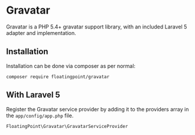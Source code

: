 # Gravatar

Gravatar is a PHP 5.4+ gravatar support library, with an included Laravel 5 adapter and implementation.

## Installation

Installation can be done via composer as per normal:

    composer require floatingpoint/gravatar

## With Laravel 5

Register the Gravatar service provider by adding it to the providers array in the `app/config/app.php` file.

```
FloatingPoint\Gravatar\GravatarServiceProvider
```
